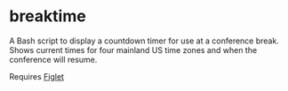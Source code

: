 # breaktime
A Bash script to display a countdown timer for use at a conference break.  
Shows current times for four mainland US time zones and when the conference will resume.

Requires [Figlet](https://github.com/cmatsuoka/figlet)
